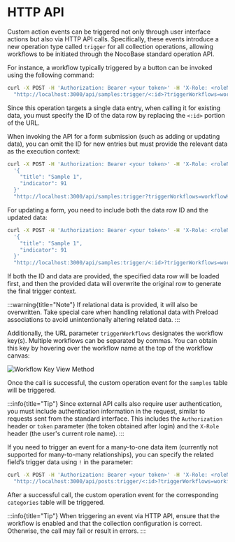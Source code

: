 # HTTP API

Custom action events can be triggered not only through user interface actions but also via HTTP API calls. Specifically, these events introduce a new operation type called `trigger` for all collection operations, allowing workflows to be initiated through the NocoBase standard operation API.

For instance, a workflow typically triggered by a button can be invoked using the following command:

```bash
curl -X POST -H 'Authorization: Bearer <your token>' -H 'X-Role: <roleName>' \
  "http://localhost:3000/api/samples:trigger/<:id>?triggerWorkflows=workflowKey"
```

Since this operation targets a single data entry, when calling it for existing data, you must specify the ID of the data row by replacing the `<:id>` portion of the URL.

When invoking the API for a form submission (such as adding or updating data), you can omit the ID for new entries but must provide the relevant data as the execution context:

```bash
curl -X POST -H 'Authorization: Bearer <your token>' -H 'X-Role: <roleName>' -d \
  '{
    "title": "Sample 1",
    "indicator": 91
  }'
  "http://localhost:3000/api/samples:trigger?triggerWorkflows=workflowKey"
```

For updating a form, you need to include both the data row ID and the updated data:

```bash
curl -X POST -H 'Authorization: Bearer <your token>' -H 'X-Role: <roleName>' -d \
  '{
    "title": "Sample 1",
    "indicator": 91
  }'
  "http://localhost:3000/api/samples:trigger/<:id>?triggerWorkflows=workflowKey"
```

If both the ID and data are provided, the specified data row will be loaded first, and then the provided data will overwrite the original row to generate the final trigger context.

:::warning{title="Note"}
If relational data is provided, it will also be overwritten. Take special care when handling relational data with Preload associations to avoid unintentionally altering related data.
:::

Additionally, the URL parameter `triggerWorkflows` designates the workflow key(s). Multiple workflows can be separated by commas. You can obtain this key by hovering over the workflow name at the top of the workflow canvas:

![Workflow Key View Method](https://static-docs.nocobase.com/20240426135108.png)

Once the call is successful, the custom operation event for the `samples` table will be triggered.

:::info{title="Tip"}
Since external API calls also require user authentication, you must include authentication information in the request, similar to requests sent from the standard interface. This includes the `Authorization` header or `token` parameter (the token obtained after login) and the `X-Role` header (the user's current role name).
:::

If you need to trigger an event for a many-to-one data item (currently not supported for many-to-many relationships), you can specify the related field’s trigger data using `!` in the parameter:

```bash
curl -X POST -H 'Authorization: Bearer <your token>' -H 'X-Role: <roleName>' \
  "http://localhost:3000/api/posts:trigger/<:id>?triggerWorkflows=workflowKey!category"
```

After a successful call, the custom operation event for the corresponding `categories` table will be triggered.

:::info{title="Tip"}
When triggering an event via HTTP API, ensure that the workflow is enabled and that the collection configuration is correct. Otherwise, the call may fail or result in errors.
:::
